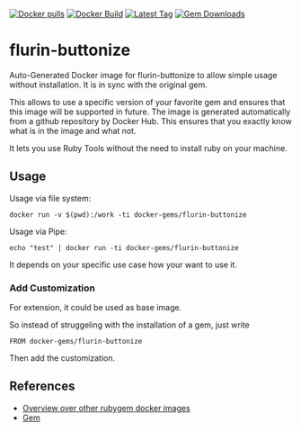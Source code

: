 [![Docker pulls](https://img.shields.io/docker/pulls/rubygem/flurin-buttonize.svg)](https://hub.docker.com/r/rubygem/flurin-buttonize/)
[![Docker Build](https://img.shields.io/docker/automated/rubygem/flurin-buttonize.svg)](https://hub.docker.com/r/rubygem/flurin-buttonize/)
[![Latest Tag](https://img.shields.io/github/tag/docker-rubygem/flurin-buttonize.svg)](https://hub.docker.com/r/rubygem/flurin-buttonize/)
[![Gem Downloads](https://img.shields.io/gem/dt/flurin-buttonize.svg)](https://rubygems.org/gems/flurin-buttonize/)
# flurin-buttonize

Auto-Generated Docker image for flurin-buttonize to allow simple usage without installation.
It is in sync with the original gem.

This allows to use a specific version of your favorite gem and ensures that this image will be supported in future.
The image is generated automatically from a github repository by Docker Hub.
This ensures that you exactly know what is in the image and what not.

It lets you use Ruby Tools without the need to install ruby on your machine.

## Usage

Usage via file system:

`docker run -v $(pwd):/work -ti docker-gems/flurin-buttonize`

Usage via Pipe:

`echo "test" | docker run -ti docker-gems/flurin-buttonize`

It depends on your specific use case how your want to use it.

### Add Customization

For extension, it could be used as base image.

So instead of struggeling with the installation of a gem, just write

`FROM docker-gems/flurin-buttonize`

Then add the customization.

## References

 - [Overview over other rubygem docker images](https://github.com/thinkbot/docker-rubygem)
 - [Gem](https://rubygems.org/gems/flurin-buttonize/)
